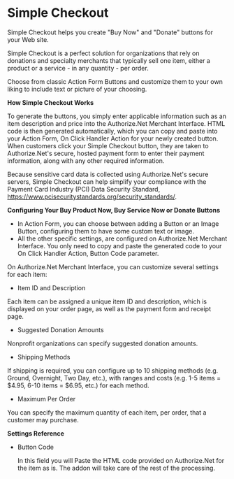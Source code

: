 # Simple Checkout
Simple Checkout helps you create "Buy Now" and "Donate" buttons for your Web site.

Simple Checkout is a perfect solution for organizations that rely on donations and specialty merchants that typically sell one item, either a product or a service  - in any quantity - per order.

Choose from classic Action Form Buttons and customize them to your own liking to include text or picture of your choosing.

**How Simple Checkout Works**

To generate the buttons, you simply enter applicable information such as an item description and price into the Authorize.Net Merchant Interface. HTML code is then generated automatically, which you can copy and paste into your Action Form, On Click Handler Action for your newly created button. When customers click your Simple Checkout button, they are taken to Authorize.Net's secure, hosted payment form to enter their payment information, along with any other required information.

Because sensitive card data is collected using Authorize.Net's secure servers, Simple Checkout can help simplify your compliance with the Payment Card Industry (PCI) Data Security Standard, https://www.pcisecuritystandards.org/security_standards/.


**Configuring Your Buy Product Now, Buy Service Now or Donate Buttons**
* In Action Form, you can choose between adding a Button or an Image Button, configuring them to have some custom text or image.
* All the other specific settings, are configured on Authorize.Net Merchant Interface. You only need to copy and paste the generated code to your On Click Handler Action, Button Code parameter.

On Authorize.Net Merchant Interface, you can customize several settings for each item:
* Item ID and Description

Each item can be assigned a unique item ID and description, which is displayed on your order page, as well as the payment form and receipt page.

* Suggested Donation Amounts

Nonprofit organizations can specify suggested donation amounts.

* Shipping Methods

If shipping is required, you can configure up to 10 shipping methods (e.g. Ground, Overnight, Two Day, etc.), with ranges and costs (e.g. 1-5 items = $4.95, 6-10 items = $6.95, etc.) for each method.

* Maximum Per Order

You can specify the maximum quantity of each item, per order, that a customer may purchase.

**Settings Reference**

* Button Code

  In this field you will Paste the HTML code provided on Authorize.Net for the item as is. The addon will take care of the rest of the processing.